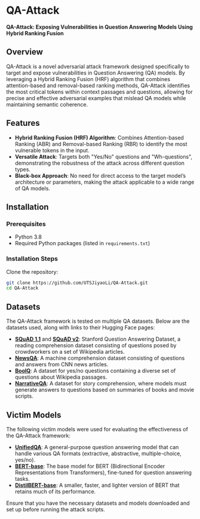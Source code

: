 # QA-Attack

**QA-Attack: Exposing Vulnerabilities in Question Answering Models Using Hybrid Ranking Fusion**

## Overview

QA-Attack is a novel adversarial attack framework designed specifically to target and expose vulnerabilities in Question Answering (QA) models. By leveraging a Hybrid Ranking Fusion (HRF) algorithm that combines attention-based and removal-based ranking methods, QA-Attack identifies the most critical tokens within context passages and questions, allowing for precise and effective adversarial examples that mislead QA models while maintaining semantic coherence.

## Features

- **Hybrid Ranking Fusion (HRF) Algorithm**: Combines Attention-based Ranking (ABR) and Removal-based Ranking (RBR) to identify the most vulnerable tokens in the input.
- **Versatile Attack**: Targets both "Yes/No" questions and "Wh-questions", demonstrating the robustness of the attack across different question types.
- **Black-box Approach**: No need for direct access to the target model’s architecture or parameters, making the attack applicable to a wide range of QA models.

## Installation

### Prerequisites

- Python 3.8
- Required Python packages (listed in `requirements.txt`)

### Installation Steps

 Clone the repository:

   ```bash
   git clone https://github.com/UTSJiyaoLi/QA-Attack.git
   cd QA-Attack
```
## Datasets

The QA-Attack framework is tested on multiple QA datasets. Below are the datasets used, along with links to their Hugging Face pages:

- [**SQuAD 1.1**](https://huggingface.co/datasets/squad) and [**SQuAD v2**](https://huggingface.co/datasets/rajpurkar/squad_v2): Stanford Question Answering Dataset, a reading comprehension dataset consisting of questions posed by crowdworkers on a set of Wikipedia articles.
- [**NewsQA**](https://huggingface.co/datasets/newsqa): A machine comprehension dataset consisting of questions and answers from CNN news articles.
- [**BoolQ**](https://huggingface.co/datasets/boolq): A dataset for yes/no questions containing a diverse set of questions about Wikipedia passages.
- [**NarrativeQA**](https://huggingface.co/datasets/narrativeqa): A dataset for story comprehension, where models must generate answers to questions based on summaries of books and movie scripts.

## Victim Models

The following victim models were used for evaluating the effectiveness of the QA-Attack framework:

- [**UnifiedQA**](https://huggingface.co/allenai/unifiedqa-t5-large): A general-purpose question answering model that can handle various QA formats (extractive, abstractive, multiple-choice, yes/no).
- [**BERT-base**](https://huggingface.co/bert-base-uncased): The base model for BERT (Bidirectional Encoder Representations from Transformers), fine-tuned for question answering tasks.
- [**DistilBERT-base**](https://huggingface.co/distilbert-base-uncased): A smaller, faster, and lighter version of BERT that retains much of its performance.

Ensure that you have the necessary datasets and models downloaded and set up before running the attack scripts.
